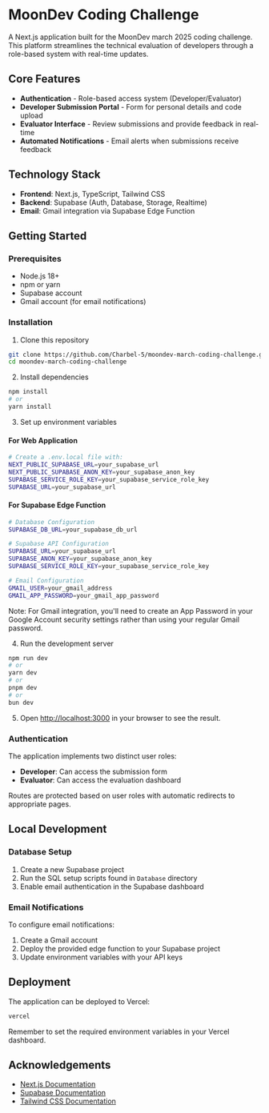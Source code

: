 # MoonDev Coding Challenge

A Next.js application built for the MoonDev march 2025 coding challenge. This platform streamlines the technical evaluation of developers through a role-based system with real-time updates.

## Core Features

- **Authentication** - Role-based access system (Developer/Evaluator)
- **Developer Submission Portal** - Form for personal details and code upload
- **Evaluator Interface** - Review submissions and provide feedback in real-time
- **Automated Notifications** - Email alerts when submissions receive feedback

## Technology Stack

- **Frontend**: Next.js, TypeScript, Tailwind CSS
- **Backend**: Supabase (Auth, Database, Storage, Realtime)
- **Email**: Gmail integration via Supabase Edge Function

## Getting Started

### Prerequisites

- Node.js 18+
- npm or yarn
- Supabase account
- Gmail account (for email notifications)

### Installation

1. Clone this repository
```bash
git clone https://github.com/Charbel-5/moondev-march-coding-challenge.git
cd moondev-march-coding-challenge
```

2. Install dependencies
```bash
npm install
# or
yarn install
```

3. Set up environment variables

####  For Web Application
```bash
# Create a .env.local file with:
NEXT_PUBLIC_SUPABASE_URL=your_supabase_url
NEXT_PUBLIC_SUPABASE_ANON_KEY=your_supabase_anon_key
SUPABASE_SERVICE_ROLE_KEY=your_supabase_service_role_key
SUPABASE_URL=your_supabase_url
```

####  For Supabase Edge Function
```bash
# Database Configuration
SUPABASE_DB_URL=your_supabase_db_url

# Supabase API Configuration
SUPABASE_URL=your_supabase_url
SUPABASE_ANON_KEY=your_supabase_anon_key
SUPABASE_SERVICE_ROLE_KEY=your_supabase_service_role_key

# Email Configuration
GMAIL_USER=your_gmail_address
GMAIL_APP_PASSWORD=your_gmail_app_password
```
Note: For Gmail integration, you'll need to create an App Password in your Google Account security settings rather than using your regular Gmail password.

4. Run the development server
```bash
npm run dev
# or
yarn dev
# or
pnpm dev
# or
bun dev
```

5. Open [http://localhost:3000](http://localhost:3000) in your browser to see the result.

### Authentication

The application implements two distinct user roles:
- **Developer**: Can access the submission form
- **Evaluator**: Can access the evaluation dashboard

Routes are protected based on user roles with automatic redirects to appropriate pages.

## Local Development

### Database Setup

1. Create a new Supabase project
2. Run the SQL setup scripts found in `Database` directory
3. Enable email authentication in the Supabase dashboard

### Email Notifications

To configure email notifications:
1. Create a Gmail account
2. Deploy the provided edge function to your Supabase project
3. Update environment variables with your API keys

## Deployment

The application can be deployed to Vercel:
```bash
vercel
```

Remember to set the required environment variables in your Vercel dashboard.

## Acknowledgements

- [Next.js Documentation](https://nextjs.org/docs)
- [Supabase Documentation](https://supabase.com/docs)
- [Tailwind CSS Documentation](https://tailwindcss.com/docs)